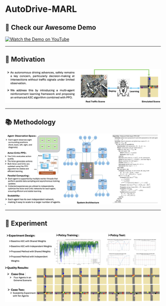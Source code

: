 # AutoDrive-MARL

## 🚀 Check our Awesome Demo
[![Watch the Demo on YouTube](./assets/demo_thumbnail.png)](https://www.youtube.com/watch?v=rLNVpfhCBMk)

---

## 🎯 Motivation

<p align="center">
  <img src="./assets/Motivation.png" alt="Motivation Illustration" width="600">
</p>



---

## 📚 Methodology

<p align="center">
  <img src="./assets/Method.png" alt="Methodology Diagram" width="600">
</p>


---

## 🧪 Experiment

<p align="center">
  <img src="./assets/Experiments.png" alt="Simulation Environment" width="600">
</p>


